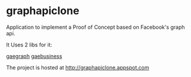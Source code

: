 graphapiclone
=============

Application to implement a Proof of Concept based on Facebook's graph api.

 It Uses 2 libs for it:

 [gaegraph](https://github.com/renzon/gaegraph)
 [gaebusiness](https://github.com/renzon/gaebusiness)

 The project is hosted at http://graphapiclone.appspot.com
